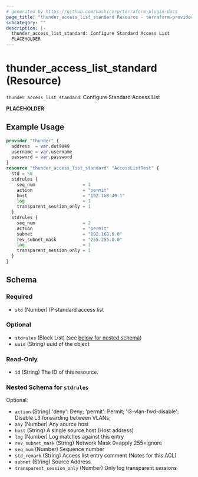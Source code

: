 ```yaml
---
# generated by https://github.com/hashicorp/terraform-plugin-docs
page_title: "thunder_access_list_standard Resource - terraform-provider-thunder"
subcategory: ""
description: |-
  thunder_access_list_standard: Configure Standard Access List
  PLACEHOLDER
---
```


# thunder_access_list_standard (Resource)

`thunder_access_list_standard`: Configure Standard Access List

__PLACEHOLDER__

## Example Usage

```terraform
provider "thunder" {
  address  = var.dut9049
  username = var.username
  password = var.password
}
resource "thunder_access_list_standard" "AccessListTest" {
  std = 50
  stdrules {
    seq_num                  = 1
    action                   = "permit"
    host                     = "192.168.40.1"
    log                      = 1
    transparent_session_only = 1
  }
  stdrules {
    seq_num                  = 2
    action                   = "permit"
    subnet                   = "192.168.0.0"
    rev_subnet_mask          = "255.255.0.0"
    log                      = 1
    transparent_session_only = 1
  }
}
```

<!-- schema generated by tfplugindocs -->
## Schema

### Required

- `std` (Number) IP standard access list

### Optional

- `stdrules` (Block List) (see [below for nested schema](#nestedblock--stdrules))
- `uuid` (String) uuid of the object

### Read-Only

- `id` (String) The ID of this resource.

<a id="nestedblock--stdrules"></a>
### Nested Schema for `stdrules`

Optional:

- `action` (String) 'deny': Deny; 'permit': Permit; 'l3-vlan-fwd-disable': Disable L3 forwarding between VLANs;
- `any` (Number) Any source host
- `host` (String) A single source host (Host address)
- `log` (Number) Log matches against this entry
- `rev_subnet_mask` (String) Network Mask 0=apply 255=ignore
- `seq_num` (Number) Sequence number
- `std_remark` (String) Access list entry comment (Notes for this ACL)
- `subnet` (String) Source Address
- `transparent_session_only` (Number) Only log transparent sessions


